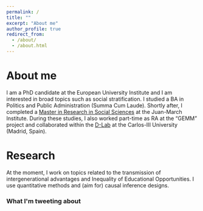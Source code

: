 ```yaml
---
permalink: /
title: ""
excerpt: "About me"
author_profile: true
redirect_from: 
  - /about/
  - /about.html
---
```



About me
======

I am a PhD candidate at the European University Institute and I am interested in broad topics such as social stratification. I studied a BA in Politics and Public Administration (Summa Cum Laude). Shortly after, I completed a [Master in Research in Social Sciences](https://ic3jm.es/en/postgraduates/master-degree-social-sciences/) at the Juan-March Institute. During these studies, I also worked part-time as RA at the “GEMM” project and collaborated within the [D-Lab](https://www.d-labsite.com/) at the Carlos-III University (Madrid, Spain).

Research
======
At the moment, I work on topics related to the transmission of intergenerational advantages and Inequality of Educational Opportunities. I use quantitative methods and (aim for) causal inference designs.

### What I'm tweeting about

<a class="twitter-timeline" data-tweet-limit="3" data-width="1000"  align="center"  href="https://twitter.com/marespadafor?ref_src=twsrc%5Etfw"> </a> <script async src="https://platform.twitter.com/widgets.js" charset="utf-8"></script>
